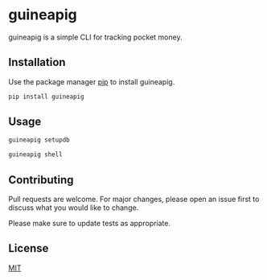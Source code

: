 # guineapig

guineapig is a simple CLI for tracking pocket money.

## Installation

Use the package manager [pip](https://pip.pypa.io/en/stable/) to install guineapig.

```bash
pip install guineapig
```

## Usage

```bash
guineapig setupdb

guineapig shell
```

## Contributing
Pull requests are welcome. For major changes, please open an issue first to discuss what you would like to change.

Please make sure to update tests as appropriate.

## License
[MIT](https://choosealicense.com/licenses/mit/)